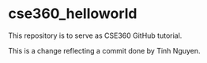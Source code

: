 # cse360_helloworld
This repository is to serve as CSE360 GitHub tutorial.

This is a change reflecting a commit done by Tinh Nguyen.
